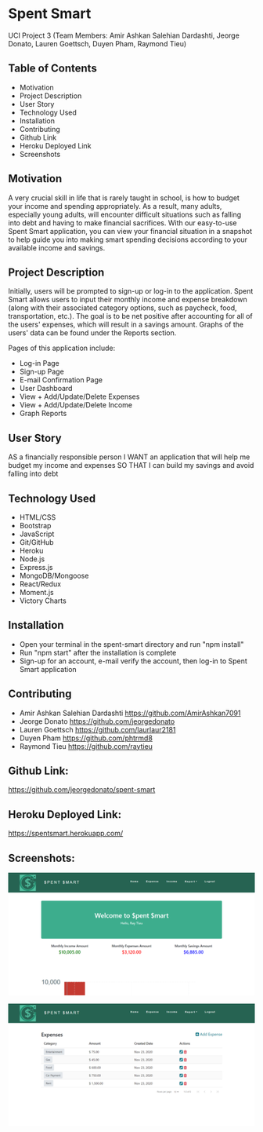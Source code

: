 # Spent Smart
UCI Project 3 (Team Members: Amir Ashkan Salehian Dardashti, Jeorge Donato, Lauren Goettsch, Duyen Pham, Raymond Tieu)

  
## Table of Contents

* Motivation
* Project Description
* User Story
* Technology Used
* Installation
* Contributing
* Github Link
* Heroku Deployed Link
* Screenshots


## Motivation

A very crucial skill in life that is rarely taught in school, is how to budget your income and spending appropriately.  As a result, many adults, especially young adults, will encounter difficult situations such as falling into debt and having to make financial sacrifices.  With our easy-to-use Spent Smart application, you can view your financial situation in a snapshot to help guide you into making smart spending decisions according to your available income and savings.


## Project Description

Initially, users will be prompted to sign-up or log-in to the application.  Spent Smart allows users to input their monthly income and expense breakdown (along with their associated category options, such as paycheck, food, transportation, etc.).  The goal is to be net positive after accounting for all of the users' expenses, which will result in a savings amount.  Graphs of the users' data can be found under the Reports section.

Pages of this application include:

  * Log-in Page
  * Sign-up Page
  * E-mail Confirmation Page
  * User Dashboard
  * View + Add/Update/Delete Expenses
  * View + Add/Update/Delete Income
  * Graph Reports


## User Story

AS a financially responsible person
I WANT an application that will help me budget my income and expenses
SO THAT I can build my savings and avoid falling into debt


## Technology Used 

* HTML/CSS
* Bootstrap
* JavaScript
* Git/GitHub
* Heroku
* Node.js
* Express.js
* MongoDB/Mongoose
* React/Redux
* Moment.js
* Victory Charts


## Installation

* Open your terminal in the spent-smart directory and run "npm install"
* Run "npm start" after the installation is complete
* Sign-up for an account, e-mail verify the account, then log-in to Spent Smart application


## Contributing

* Amir Ashkan Salehian Dardashti https://github.com/AmirAshkan7091
* Jeorge Donato https://github.com/jeorgedonato
* Lauren Goettsch https://github.com/laurlaur2181
* Duyen Pham https://github.com/phtrmd8
* Raymond Tieu https://github.com/raytieu


## Github Link:
https://github.com/jeorgedonato/spent-smart


## Heroku Deployed Link:
https://spentsmart.herokuapp.com/


## Screenshots:
![Image 1](./client/public/readme-screenshot-1.PNG)

![Image 2](./client/public/readme-screenshot-2.PNG)

